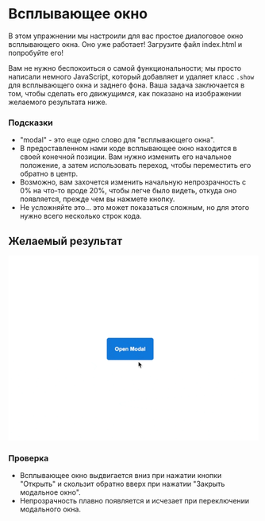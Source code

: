 # Всплывающее окно

В этом упражнении мы настроили для вас простое диалоговое окно всплывающего окна. Оно уже работает! Загрузите файл index.html и попробуйте его!

Вам не нужно беспокоиться о самой функциональности; мы просто написали немного JavaScript, который добавляет и удаляет класс `.show` для всплывающего окна и заднего фона. Ваша задача заключается в том, чтобы сделать его _движущимся_, как показано на изображении желаемого результата ниже.

### Подсказки
- "modal" - это еще одно слово для "всплывающего окна".
- В предоставленном нами коде всплывающее окно находится в своей конечной позиции. Вам нужно изменить его начальное положение, а затем использовать переход, чтобы переместить его обратно в центр.
- Возможно, вам захочется изменить начальную непрозрачность с 0% на что-то вроде 20%, чтобы легче было видеть, откуда оно появляется, прежде чем вы нажмете кнопку.
- Не усложняйте это... это может показаться сложным, но для этого нужно всего несколько строк кода.

## Желаемый результат

![результат](./desired-outcome.gif)

### Проверка
- Всплывающее окно выдвигается вниз при нажатии кнопки "Открыть" и скользит обратно вверх при нажатии "Закрыть модальное окно".
- Непрозрачность плавно появляется и исчезает при переключении модального окна.